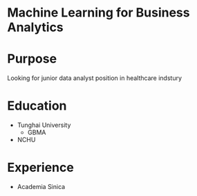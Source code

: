 # Machine Learning for Business Analytics

# Purpose

Looking for junior data analyst position in healthcare indstury

# Education

- Tunghai University
  - GBMA
- NCHU

# Experience

- Academia Sinica
